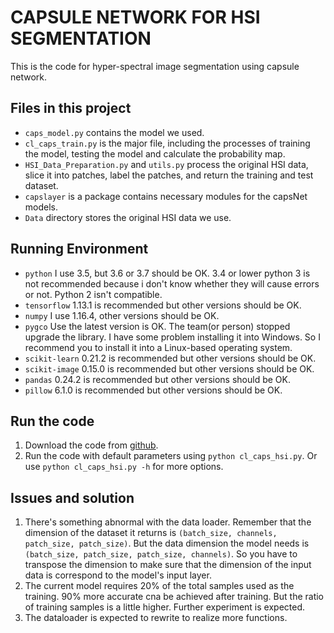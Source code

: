 # CAPSULE NETWORK FOR HSI SEGMENTATION

This is the code for hyper-spectral image segmentation using capsule network.

## Files in this project

- `caps_model.py` contains the model we used.
- `cl_caps_train.py` is the major file, including the processes of training the model, testing the model and calculate 
the probability map. 
- `HSI_Data_Preparation.py` and `utils.py` process the original HSI data, slice it into patches, label the patches, and 
return the training and test dataset.
- `capslayer` is a package contains necessary modules for the capsNet models.
- `Data` directory stores the original HSI data we use.

## Running Environment

- `python` I use 3.5, but 3.6 or 3.7 should be OK. 3.4 or lower python 3 is not recommended because i don't know 
whether they will cause errors or not. Python 2 isn't compatible.
- `tensorflow` 1.13.1 is recommended but other versions should be OK.
- `numpy` I use 1.16.4, other versions should be OK.
- `pygco` Use the latest version is OK. The team(or person) stopped upgrade the library. I have some problem 
installing it into Windows. So I recommend you to install it into a Linux-based operating system. 
- `scikit-learn` 0.21.2 is recommended but other versions should be OK.
- `scikit-image` 0.15.0 is recommended but other versions should be OK.
- `pandas` 0.24.2 is recommended but other versions should be OK.
- `pillow` 6.1.0 is recommended but other versions should be OK.

## Run the code

1. Download the code from [github](https://github.com/osmium18452/hsi_caps).
2. Run the code with default parameters using `python cl_caps_hsi.py`. Or use `python cl_caps_hsi.py -h` for more 
options.

## Issues and solution

1. There's something abnormal with the data loader. Remember that the dimension of the dataset it returns is 
`(batch_size, channels, patch_size, patch_size)`. But the data dimension the model needs is `(batch_size, patch_size,
patch_size, channels)`. So you have to transpose the dimension to make sure that the dimension of the input data is
correspond to the model's input layer. 
2. The current model requires 20% of the total samples used as the training. 90% more accurate cna be achieved after 
training. But the ratio of training samples is a little higher. Further experiment is expected.
3. The dataloader is expected to rewrite to realize more functions.
